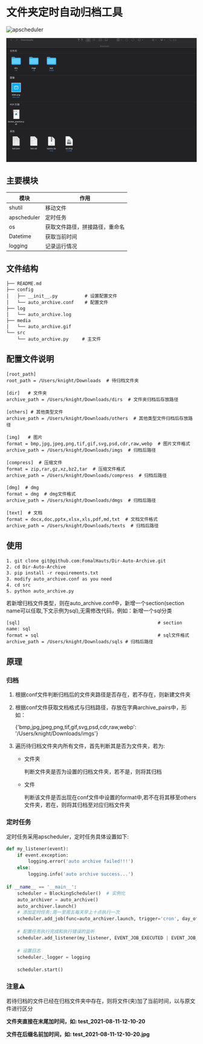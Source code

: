 # 文件夹定时自动归档工具

![apscheduler](https://img.shields.io/badge/apscheduler-v3.7.0-brightgreen)

![auto_archive](media/auto_archive.gif)



## 主要模块

| 模块        | 作用                           |
| ----------- | ------------------------------ |
| shutil      | 移动文件                       |
| apscheduler | 定时任务                       |
| os          | 获取文件路径，拼接路径，重命名 |
| Datetime    | 获取当前时间                   |
| logging     | 记录运行情况                   |

## 文件结构

```shell
├── README.md
├── config
│   ├── __init__.py			 # 设置配置文件
│   └── auto_archive.conf    # 配置文件
├── log
│   └── auto_archive.log
├── media
│   └── auto_archive.gif
└── src
    └── auto_archive.py		# 主文件
```

## 配置文件说明

```
[root_path]
root_path = /Users/knight/Downloads  # 待归档文件夹

[dir]	# 文件夹
archive_path = /Users/knight/Downloads/dirs  # 文件夹归档后存放路径

[others] # 其他类型文件
archive_path = /Users/knight/Downloads/others  # 其他类型文件归档后存放路径

[img]	# 图片
format = bmp,jpg,jpeg,png,tif,gif,svg,psd,cdr,raw,webp	# 图片文件格式
archive_path = /Users/knight/Downloads/imgs  # 归档后路径

[compress]	# 压缩文件
format = zip,rar,gz,xz,bz2,tar	# 压缩文件格式
archive_path = /Users/knight/Downloads/compress	 # 归档后路径

[dmg]  # dmg
format = dmg  # dmg文件格式
archive_path = /Users/knight/Downloads/dmgs  # 归档后路径

[text]	# 文档
format = docx,doc,pptx,xlsx,xls,pdf,md,txt	# 文档文件格式
archive_path = /Users/knight/Downloads/texts  # 归档后路径
```

## 使用

```
1. git clone git@github.com:FomalHauts/Dir-Auto-Archive.git
2. cd Dir-Auto-Archive
3. pip install -r requirements.txt
3. modify auto_archive.conf as you need
4. cd src
5. python auto_archive.py
```

若新增归档文件类型，则在auto_archive.conf中，新增一个section(section name可以任取,下文示例为sql),无需修改代码，例如：新增一个sql分类

```
[sql]													# section name: sql
format = sql											# sql文件格式
archive_path = /Users/knight/Downloads/sqls	# 归档后路径
```

## 原理

### 归档

1. 根据conf文件判断归档后的文件夹路径是否存在，若不存在，则新建文件夹

2. 根据conf文件获取文档格式与归档路径，存放在字典archive_pairs中，形如：

   {'bmp,jpg,jpeg,png,tif,gif,svg,psd,cdr,raw,webp': '/Users/knight/Downloads/imgs'}

3. 遍历待归档文件夹内所有文件，首先判断其是否为文件夹，若为:

   - 文件夹

     判断文件夹是否为设置的归档文件夹，若不是，则将其归档

   - 文件

     判断该文件是否出现在conf文件中设置的format中,若不在将其移至others文件夹，若在，则将其归档至对应归档文件夹

### 定时任务

定时任务采用apscheduler，定时任务具体设置如下:

```python
def my_listener(event):
    if event.exception:
        logging.error('auto archive failed!!!')
    else:
        logging.info('auto archive success...')

if __name__ == '__main__':
    scheduler = BlockingScheduler()	 # 实例化
    auto_archiver = auto_archive()
    auto_archiver.launch()
    # 添加定时任务:周一至周五每天早上十点执行一次
    scheduler.add_job(func=auto_archiver.launch, trigger='cron', day_of_week='mon-fri', hour=10, minute=0, id='cron_task')

    # 配置任务执行完成和执行错误的监听
    scheduler.add_listener(my_listener, EVENT_JOB_EXECUTED | EVENT_JOB_ERROR)

    # 设置日志
    scheduler._logger = logging

    scheduler.start()
```

### 注意⚠️

若待归档的文件已经在归档文件夹中存在，则将文件(夹)加了当前时间，以与原文件进行区分

**文件夹直接在末尾加时间，如: test_2021-08-11-12-10-20**

**文件在后缀名前加时间，如: test_2021-08-11-12-10-20.jpg**













 













